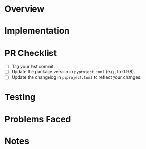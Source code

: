 # Overview
<!-- _What is the purpose of this pull request?_ -->

# Implementation
<!--
_What items were implemented?_
_What are their key components and functionality?_
_What does this add to the overall project?_
_How do you use this new functionality? (if applicable)_
-->

# PR Checklist
<!-- _What items should be checked before this PR is considered complete?_ -->
- [ ] Tag your last commit.
- [ ] Update the package version in `pyproject.toml` (e.g., to 0.9.8).
- [ ] Update the changelog in `pyproject.toml` to reflect your changes.

# Testing
<!--
_How was this feature tested?_
_What automated tests were used?_
_What manual tests were used?_
_Where are these documented?_
-->

# Problems Faced
<!-- _Did you run into any problems, if so how did you resolve them?_ -->

# Notes
<!--
_Any screenshots/videos demonstrating the functioning of the changes made in this pull request?_
_Is there any other important notes related to this pull request?_
-->
